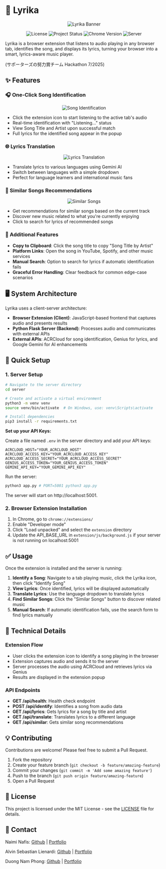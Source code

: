 # 🎵 Lyrika

<p align="center">
  <img src="extension/assets/readme/banner.png" alt="Lyrika Banner">
</p>

<p align="center">
  <img src="https://img.shields.io/badge/license-MIT-blue.svg" alt="License">
  <img src="https://img.shields.io/badge/status-active-brightgreen.svg" alt="Project Status">
  <img src="https://img.shields.io/badge/chrome-v1.0-orange.svg" alt="Chrome Version">
  <img src="https://img.shields.io/badge/server-python3-blue.svg" alt="Server">
</p>

Lyrika is a browser extension that listens to audio playing in any browser tab, identifies the song, and displays its lyrics, turning your browser into a smart, lyrics-aware music player. 

(サポーターズの努力賞チーム Hackathon 7/2025)

## ✨ Features

### 🎧 One-Click Song Identification

<p align="center">
  <img src="extension/assets/readme/solution_demo.gif" alt="Song Identification">
</p>

- Click the extension icon to start listening to the active tab's audio
- Real-time identification with "Listening..." status
- View Song Title and Artist upon successful match
- Full lyrics for the identified song appear in the popup

### 🌐 Lyrics Translation

<p align="center">
  <img src="extension/assets/readme/translation_demo.gif" alt="Lyrics Translation">
</p>

- Translate lyrics to various languages using Gemini AI
- Switch between languages with a simple dropdown
- Perfect for language learners and international music fans

### 🎵 Similar Songs Recommendations

<p align="center">
  <img src="extension/assets/readme/similar_songs_search_demo.gif" alt="Similar Songs">
</p>

- Get recommendations for similar songs based on the current track
- Discover new music related to what you're currently enjoying
- Click to search for lyrics of recommended songs

### 🧩 Additional Features
- **Copy to Clipboard**: Click the song title to copy "Song Title by Artist"
- **Platform Links**: Open the song in YouTube, Spotify, and other music services
- **Manual Search**: Option to search for lyrics if automatic identification fails
- **Graceful Error Handling**: Clear feedback for common edge-case scenarios

## 🖥️ System Architecture

Lyrika uses a client-server architecture:

- **Browser Extension (Client)**: JavaScript-based frontend that captures audio and presents results
- **Python Flask Server (Backend)**: Processes audio and communicates with external APIs
- **External APIs**: ACRCloud for song identification, Genius for lyrics, and Google Gemini for AI enhancements

## 🚀 Quick Setup

### 1. Server Setup

```bash
# Navigate to the server directory
cd server

# Create and activate a virtual environment
python3 -m venv venv
source venv/bin/activate  # On Windows, use: venv\Scripts\activate

# Install dependencies
pip3 install -r requirements.txt
```

**Set up your API Keys:**

Create a file named `.env` in the server directory and add your API keys:
```
ACRCLOUD_HOST="YOUR_ACRCLOUD_HOST"
ACRCLOUD_ACCESS_KEY="YOUR_ACRCLOUD_ACCESS_KEY"
ACRCLOUD_ACCESS_SECRET="YOUR_ACRCLOUD_ACCESS_SECRET"
GENIUS_ACCESS_TOKEN="YOUR_GENIUS_ACCESS_TOKEN"
GEMINI_API_KEY="YOUR_GEMINI_API_KEY"
```

Run the server:
```bash
python3 app.py # PORT=5001 python3 app.py
```

The server will start on http://localhost:5001.

### 2. Browser Extension Installation

1. In Chrome, go to `chrome://extensions/`
2. Enable "Developer mode"
3. Click "Load unpacked" and select the `extension` directory
4. Update the API_BASE_URL in `extension/js/background.js` if your server is not running on localhost:5001

## ✅ Usage

Once the extension is installed and the server is running:

1. **Identify a Song**: Navigate to a tab playing music, click the Lyrika icon, then click "Identify Song"
2. **View Lyrics**: Once identified, lyrics will be displayed automatically
3. **Translate Lyrics**: Use the language dropdown to translate lyrics
4. **Find Similar Songs**: Click the "Similar Songs" button to discover related music
5. **Manual Search**: If automatic identification fails, use the search form to find lyrics manually

## 🧪 Technical Details

### Extension Flow
- User clicks the extension icon to identify a song playing in the browser
- Extension captures audio and sends it to the server
- Server processes the audio using ACRCloud and retrieves lyrics via Genius
- Results are displayed in the extension popup

### API Endpoints
- **GET /api/health**: Health check endpoint
- **POST /api/identify**: Identifies a song from audio data
- **GET /api/lyrics**: Gets lyrics for a song by title and artist
- **GET /api/translate**: Translates lyrics to a different language
- **GET /api/similar**: Gets similar song recommendations

## 💡 Contributing

Contributions are welcome! Please feel free to submit a Pull Request.

1. Fork the repository
2. Create your feature branch (`git checkout -b feature/amazing-feature`)
3. Commit your changes (`git commit -m 'Add some amazing feature'`)
4. Push to the branch (`git push origin feature/amazing-feature`)
5. Open a Pull Request

## 📄 License

This project is licensed under the MIT License - see the [LICENSE](LICENSE) file for details. 

## 📩 Contact

Naimi Nafis: [Github](https://github.com/NaimiNafis) | [Portfolio](https://naiminafis.github.io/portfolio/)

Alvin Sebastian Lienardi: [Github](https://github.com/alvinlienardi) | [Portfolio](https://alvinlienardi.github.io/portfolio/)

Duong Nam Phong: [Github](https://github.com/duongnphong) | [Portfolio](https://duongnphong.github.io/)